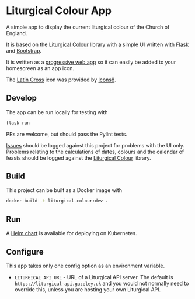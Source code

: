# Liturgical Colour App

A simple app to display the current liturgical colour of the Church of England.

It is based on the [Liturgical Colour](https://github.com/djjudas21/liturgical-colour)
library with a simple UI written with [Flask](https://pypi.org/project/Flask/)
and [Bootstrap](https://getbootstrap.com/).

It is written as a [progressive web app](https://en.wikipedia.org/wiki/Progressive_web_app)
so it can easily be added to your homescreen as an app icon.

The [Latin Cross](https://icons8.com/icon/A51q2n9iZRkQ/latin-cross) icon was
provided by [Icons8](https://icons8.com).

## Develop

The app can be run locally for testing with

```sh
flask run
```

PRs are welcome, but should pass the Pylint tests.

[Issues](https://github.com/djjudas21/liturgical-colour-app/issues) should
be logged against this project for problems with the UI only.
Problems relating to the calculations of dates, colours and the calendar of
feasts should be logged against the
[Liturgical Colour](https://github.com/djjudas21/liturgical-colour/issues) library.

## Build

This project can be built as a Docker image with

```sh
docker build -t liturgical-colour:dev .
```

## Run

A [Helm chart](https://artifacthub.io/packages/helm/djjudas21/liturgical-colour)
is available for deploying on Kubernetes.

## Configure

This app takes only one config option as an environment variable.

* `LITURGICAL_API_URL` - URL of a Liturgical API server. The default is `https://liturgical-api.gazeley.uk` and you would not normally need to override this, unless you are hosting your own Liturgical API.